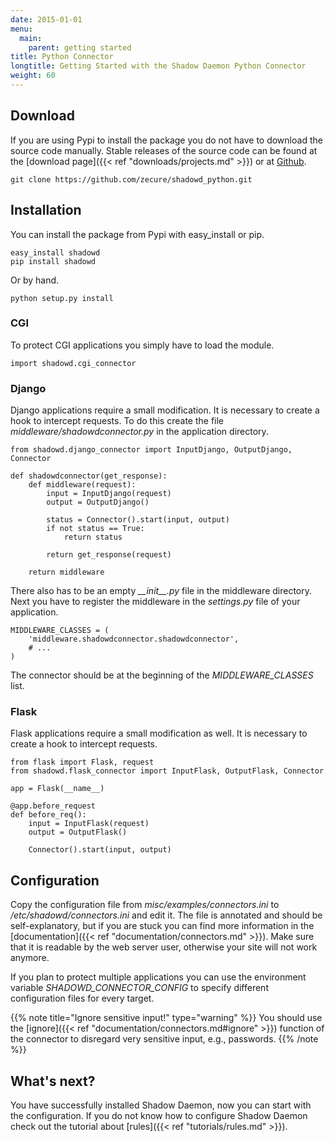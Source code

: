 ```yaml
---
date: 2015-01-01
menu:
  main:
    parent: getting started
title: Python Connector
longtitle: Getting Started with the Shadow Daemon Python Connector
weight: 60
---
```


## Download

If you are using Pypi to install the package you do not have to download the source code manually.
Stable releases of the source code can be found at the [download page]({{< ref "downloads/projects.md" >}}) or at <a target="_blank" href="https://github.com/zecure/shadowd_python">Github</a>.

    git clone https://github.com/zecure/shadowd_python.git

## Installation

You can install the package from Pypi with easy_install or pip.

    easy_install shadowd
    pip install shadowd

Or by hand.

    python setup.py install

### CGI

To protect CGI applications you simply have to load the module.

    import shadowd.cgi_connector

### Django

Django applications require a small modification.
It is necessary to create a hook to intercept requests.
To do this create the file *middleware/shadowdconnector.py* in the application directory.

    from shadowd.django_connector import InputDjango, OutputDjango, Connector

    def shadowdconnector(get_response):
        def middleware(request):
            input = InputDjango(request)
            output = OutputDjango()
    
            status = Connector().start(input, output)
            if not status == True:
                return status
    
            return get_response(request)
    
        return middleware

There also has to be an empty *\_\_init\_\_.py* file in the middleware directory.
Next you have to register the middleware in the *settings.py* file of your application.

    MIDDLEWARE_CLASSES = (
        'middleware.shadowdconnector.shadowdconnector',
        # ...
    )

The connector should be at the beginning of the *MIDDLEWARE_CLASSES* list.

### Flask

Flask applications require a small modification as well.
It is necessary to create a hook to intercept requests.

    from flask import Flask, request
    from shadowd.flask_connector import InputFlask, OutputFlask, Connector

    app = Flask(__name__)

    @app.before_request
    def before_req():
        input = InputFlask(request)
        output = OutputFlask()

        Connector().start(input, output)

## Configuration

Copy the configuration file from *misc/examples/connectors.ini* to */etc/shadowd/connectors.ini* and edit it.
The file is annotated and should be self-explanatory, but if you are stuck you can find more information in the [documentation]({{< ref "documentation/connectors.md" >}}).
Make sure that it is readable by the web server user, otherwise your site will not work anymore.

If you plan to protect multiple applications you can use the environment variable *SHADOWD_CONNECTOR_CONFIG* to specify different configuration files for every target.

{{% note title="Ignore sensitive input!" type="warning" %}}
You should use the [ignore]({{< ref "documentation/connectors.md#ignore" >}}) function of the connector to disregard very sensitive input, e.g., passwords.
{{% /note %}}

## What's next?

You have successfully installed Shadow Daemon, now you can start with the configuration.
If you do not know how to configure Shadow Daemon check out the tutorial about [rules]({{< ref "tutorials/rules.md" >}}).
